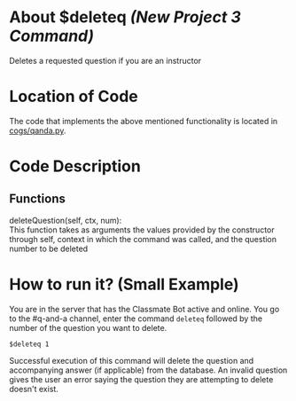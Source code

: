 # About $deleteq _(New Project 3 Command)_

Deletes a requested question if you are an instructor

# Location of Code

The code that implements the above mentioned functionality is located in [cogs/qanda.py](https://github.com/lyonva/ClassMateBot/blob/main/cogs/qanda.py).

# Code Description

## Functions

deleteQuestion(self, ctx, num): <br>
This function takes as arguments the values provided by the constructor through self, context in which the command was called, and the question number to be deleted

# How to run it? (Small Example)

You are in the server that has the Classmate Bot active and online. You go to
the #q-and-a channel, enter the command `deleteq` followed by the number of the question you want to delete.

```
$deleteq 1
```

Successful execution of this command will delete the question and accompanying answer (if applicable) from the database. An invalid question gives the user an error saying the question they are attempting to delete doesn't exist.
